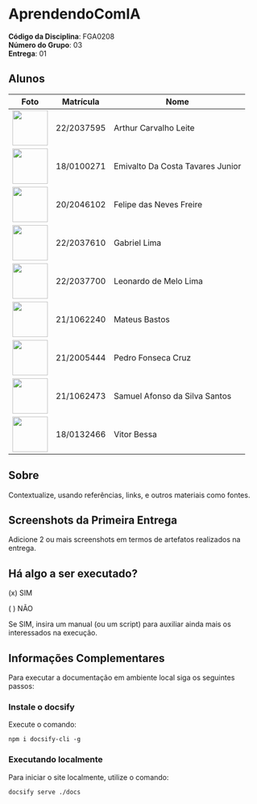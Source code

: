# AprendendoComIA

**Código da Disciplina**: FGA0208<br>
**Número do Grupo**: 03<br>
**Entrega**: 01<br>

## Alunos

| Foto | Matrícula | Nome |
|------|-----------|------|
| <img src="https://avatars.githubusercontent.com/u/170873899?v=4" height="70"> | 22/2037595 | Arthur Carvalho Leite |
| <img src="https://avatars.githubusercontent.com/u/138714054?v=4" height="70"> | 18/0100271 | Emivalto Da Costa Tavares Junior |
| <img src="https://avatars.githubusercontent.com/u/62055315?v=4" height="70"> | 20/2046102 | Felipe das Neves Freire |
| <img src="https://avatars.githubusercontent.com/u/116119327?v=4" height="70"> | 22/2037610 | Gabriel Lima |
| <img src="https://avatars.githubusercontent.com/u/105813929?v=4" height="70"> | 22/2037700 | Leonardo de Melo Lima |
| <img src="https://avatars.githubusercontent.com/u/164573233?v=4" height="70"> | 21/1062240 | Mateus Bastos |
| <img src="https://avatars.githubusercontent.com/u/52254091?v=4" height="70"> | 21/2005444 | Pedro Fonseca Cruz |
| <img src="https://avatars.githubusercontent.com/u/3912810?v=4" height="70"> | 21/1062473 | Samuel Afonso da Silva Santos |
| <img src="https://avatars.githubusercontent.com/u/118318004?v=4" height="70"> | 18/0132466 | Vitor Bessa |

## Sobre 
Contextualize, usando referências, links, e outros materiais como fontes.

## Screenshots da Primeira Entrega
Adicione 2 ou mais screenshots em termos de artefatos realizados na entrega.

## Há algo a ser executado?

(x) SIM

( ) NÃO

Se SIM, insira um manual (ou um script) para auxiliar ainda mais os interessados na execução.

## Informações Complementares 

Para executar a documentação em ambiente local siga os seguintes passos:

### Instale o docsify

Execute o comando:

```shell
npm i docsify-cli -g
```

### Executando localmente

Para iniciar o site localmente, utilize o comando:

```shell
docsify serve ./docs
```
